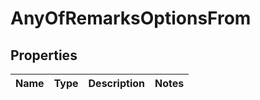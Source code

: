 # AnyOfRemarksOptionsFrom

## Properties
Name | Type | Description | Notes
------------ | ------------- | ------------- | -------------
